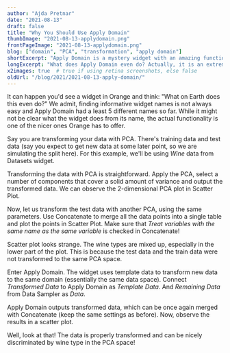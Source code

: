 ```yaml
---
author: "Ajda Pretnar"
date: "2021-08-13"
draft: false
title: "Why You Should Use Apply Domain"
thumbImage: "2021-08-13-applydomain.png"
frontPageImage: "2021-08-13-applydomain.png"
blog: ["domain", "PCA", "transformation", "apply domain"]
shortExcerpt: "Apply Domain is a mystery widget with an amazing functionality."
longExcerpt: "What does Apply Domain even do? Actually, it is an extremely useful widget for all your data transformation problems!"
x2images: true  # true if using retina screenshots, else false
oldUrl: "/blog/2021/2021-08-13-apply-domain/"
---
```


It can happen you'd see a widget in Orange and think: "What on Earth does this even do?" We admit, finding informative widget names is not always easy and Apply Domain had a least 5 different names so far. While it might not be clear what the widget does from its name, the actual functionality is one of the nicer ones Orange has to offer.

Say you are transforming your data with PCA. There's training data and test data (say you expect to get new data at some later point, so we are simulating the split here). For this example, we'll be using *Wine* data from Datasets widget.

Transforming the data with PCA is straightforward. Apply the PCA, select a number of components that cover a solid amount of variance and output the transformed data. We can observe the 2-dimensional PCA plot in Scatter Plot.

<WindowScreenshot src="2021-08-13-scatterplot1.png" />

Now, let us transform the test data with another PCA, using the same parameters. Use Concatenate to merge all the data points into a single table and plot the points in Scatter Plot. Make sure that *Treat variables with the same name as the same variable* is checked in Concatenate!

<WindowScreenshot src="2021-08-13-workflow1.png" />

<WindowScreenshot src="2021-08-13-scatterplot2.png" />

Scatter plot looks strange. The wine types are mixed up, especially in the lower part of the plot. This is because the test data and the train data were not transformed to the same PCA space.

Enter Apply Domain. The widget uses template data to transform new data to the same domain (essentially the same data space). Connect *Transformed Data* to Apply Domain as *Template Data*. And *Remaining Data* from Data Sampler as *Data*.

Apply Domain outputs transformed data, which can be once again merged with Concatenate (keep the same settings as before). Now, observe the results in a scatter plot.

<WindowScreenshot src="2021-08-13-workflow2.png" />

<WindowScreenshot src="2021-08-13-scatterplot3.png" />

Well, look at that! The data is properly transformed and can be nicely discriminated by wine type in the PCA space!
